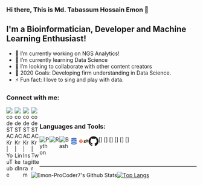 ### Hi there, This is Md. Tabassum Hossain Emon 👋

## I'm a Bioinformatician, Developer and Machine Learning Enthusiast!
- 🔭 I’m currently working on NGS Analytics!
- 🌱 I’m currently learning Data Science 
- 👯 I’m looking to collaborate with other content creators
- 🥅 2020 Goals: Developing firm understanding in Data Science.
- ⚡ Fun fact: I love to sing and play with data.

### Connect with me:

[<img align="left" alt="codeSTACKr | YouTube" width="22px" src="https://cdn.jsdelivr.net/npm/simple-icons@v3/icons/youtube.svg" />][youtube]
[<img align="left" alt="codeSTACKr | LinkedIn" width="22px" src="https://cdn.jsdelivr.net/npm/simple-icons@v3/icons/linkedin.svg" />][linkedin]
[<img align="left" alt="codeSTACKr | Instagram" width="22px" src="https://cdn.jsdelivr.net/npm/simple-icons@v3/icons/instagram.svg" />][instagram]
[<img align="left" alt="codeSTACKr | Twitter" width="22px" src="https://cdn.jsdelivr.net/npm/simple-icons@v3/icons/twitter.svg" />][twitter]

<br />

### Languages and Tools:


[<img align="left" alt="Python" width="26px" src="https://lh3.googleusercontent.com/proxy/jYE0C7fMivZD1M8JJxsjvPgfTrjrgtq14ne4HLe-4zOLcUTXVAsIT7aai2h1wazaJNkGGqjaT_g9mLzL6zK6heLmUqBu6N5KoVtm0Qw" />]
[<img align="left" alt="R" width="26px" src="https://r.analyticflow.com/en/cms/wp-content/themes/efprime_raf/images/feature_rlogo.png" />]
[<img align="left" alt="Bash" width="26px" src="https://bashlogo.com/img/logo/png/full_colored_dark.png" />]
[<img align="left" alt="SQL" width="26px" src="https://raw.githubusercontent.com/github/explore/80688e429a7d4ef2fca1e82350fe8e3517d3494d/topics/sql/sql.png" />]
[<img align="left" alt="Git" width="26px" src="https://raw.githubusercontent.com/github/explore/80688e429a7d4ef2fca1e82350fe8e3517d3494d/topics/git/git.png" />]
[<img align="left" alt="GitHub" width="26px" src="https://raw.githubusercontent.com/github/explore/78df643247d429f6cc873026c0622819ad797942/topics/github/github.png" />]


<br />
<br />

---

<img align="left" alt="Emon-ProCoder7's Github Stats" src="https://github-readme-stats.vercel.app/api?username=Emon-ProCoder7&show_icons=true&hide_border=true" />

[![Top Langs](https://github-readme-stats.vercel.app/api/top-langs/?username=Emon-ProCoder7&layout=compact)](https://github.com/Emon-ProCoder7)

[twitter]: https://twitter.com/MdTabassumHoss1
[youtube]: https://www.youtube.com/channel/UCbmZ7YaV1DEDiP-tx16hS0A/videos?view_as=subscriber
[instagram]: https://www.instagram.com/returns.emon/
[linkedin]: https://www.linkedin.com/in/md-tabassum-hossain-emon-ag007/
